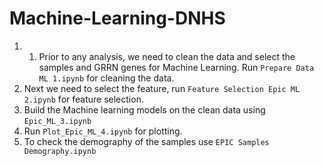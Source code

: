 # Machine-Learning-DNHS

1. 1. Prior to any analysis, we need to clean the data and select the samples and GRRN genes for Machine Learning. Run `Prepare Data ML 1.ipynb` for cleaning the data.
2. Next we need to select the feature, run `Feature Selection Epic ML 2.ipynb` for feature selection.
3. Build the Machine learning models on the clean data using `Epic_ML_3.ipynb`
4. Run `Plot_Epic_ML_4.ipynb` for plotting.
5. To check the demography of the samples use `EPIC Samples Demography.ipynb`
